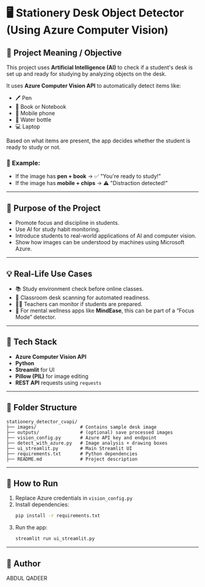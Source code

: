 
# 🖥️ Stationery Desk Object Detector (Using Azure Computer Vision)

## 📖 Project Meaning / Objective

This project uses **Artificial Intelligence (AI)** to check if a student's desk is set up and ready for studying by analyzing objects on the desk.

It uses **Azure Computer Vision API** to automatically detect items like:
- 🖊️ Pen
- 📘 Book or Notebook
- 📱 Mobile phone
- 🍼 Water bottle
- 💻 Laptop

Based on what items are present, the app decides whether the student is ready to study or not.

### 🧪 Example:
- If the image has **pen + book** → ✅ "You're ready to study!"
- If the image has **mobile + chips** → ⚠️ "Distraction detected!"

---

## 🎯 Purpose of the Project

- Promote focus and discipline in students.
- Use AI for study habit monitoring.
- Introduce students to real-world applications of AI and computer vision.
- Show how images can be understood by machines using Microsoft Azure.

---

## 💡 Real-Life Use Cases

- 📚 Study environment check before online classes.
- 📸 Classroom desk scanning for automated readiness.
- 👨‍🏫 Teachers can monitor if students are prepared.
- 🧘 For mental wellness apps like **MindEase**, this can be part of a “Focus Mode” detector.

---

## 🧰 Tech Stack

- **Azure Computer Vision API**
- **Python**
- **Streamlit** for UI
- **Pillow (PIL)** for image editing
- **REST API** requests using `requests`

---

## 📁 Folder Structure

```
stationery_detector_cvapi/
├── images/                # Contains sample desk image
├── outputs/               # (optional) save processed images
├── vision_config.py       # Azure API key and endpoint
├── detect_with_azure.py   # Image analysis + drawing boxes
├── ui_streamlit.py        # Main Streamlit UI
├── requirements.txt       # Python dependencies
├── README.md              # Project description
```

---

## 🚀 How to Run

1. Replace Azure credentials in `vision_config.py`
2. Install dependencies:
   ```bash
   pip install -r requirements.txt
   ```
3. Run the app:
   ```bash
   streamlit run ui_streamlit.py
   ```

---

## 👤 Author
ABDUL QADEER
